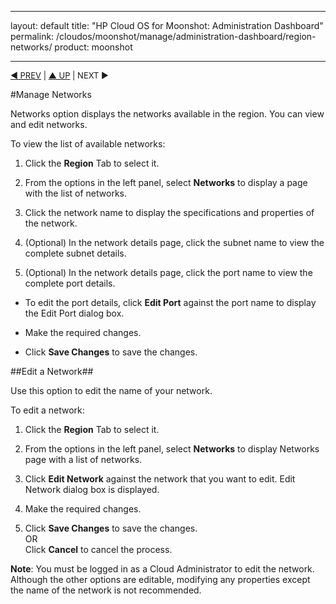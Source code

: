 
---
layout: default
title: "HP Cloud OS for Moonshot: Administration Dashboard"
permalink: /cloudos/moonshot/manage/administration-dashboard/region-networks/
product: moonshot

---

<script>

function PageRefresh {
onLoad="window.refresh"
}

PageRefresh();

</script>

<p style="font-size: small;"> <a href="/cloudos/moonshot/manage/">&#9664; PREV</a> | <a href="/cloudos/moonshot/manage">&#9650; UP</a> | NEXT &#9654; </p>




#Manage Networks

Networks option displays the networks available in the region. You can view and edit networks. 

To view the list of available networks:

1.	Click the **Region** Tab to select it.

2.	From the options in the left panel, select **Networks** to display a page with the list of networks.

3.	Click the network name to display the specifications and properties of the network.

4.	(Optional) In the network details page, click the subnet name to view the complete subnet details.

5.	(Optional) In the network details page, click the port name to view the complete port details.
 * To edit the port details, click **Edit Port** against the port name to display the Edit Port dialog box.
 
 * Make the required changes.

  * Click **Save Changes** to save the changes.


##Edit a Network##

Use this option to edit the name of your network. 

To edit a network:

1.	Click the **Region** Tab to select it.

2.	From the options in the left panel, select **Networks** to display Networks page with a list of networks.

3.	Click **Edit Network** against the network that you want to edit.
Edit Network dialog box is displayed.

4.	Make the required changes.

5.	Click **Save Changes** to save the changes.<br>
OR<br>
Click **Cancel** to cancel the process.

**Note**: You must be logged in as a Cloud Administrator to edit the network. Although the other options are editable, modifying any properties except the name of the network is not recommended.
